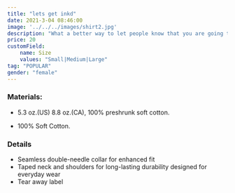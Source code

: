```yaml
---
title: "lets get inkd"
date: 2021-3-04 08:46:00
image: '../../../images/shirt2.jpg'
description: "What a better way to let people know that you are going to Inkd than by wearing it proudly?"
price: 20
customField:
    name: Size
    values: "Small|Medium|Large"
tag: "POPULAR"
gender: "female"
---
```


### Materials:  

- 5.3 oz.(US) 8.8 oz.(CA), 100% preshrunk soft cotton.

- 100% Soft Cotton.

### Details 

- Seamless double-needle collar for enhanced fit
- Taped neck and shoulders for long-lasting durability designed for everyday wear
- Tear away label
